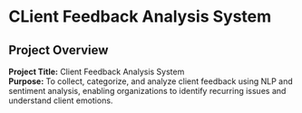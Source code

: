 # CLient Feedback Analysis System
## Project Overview
**Project Title:** Client Feedback Analysis System <br>
**Purpose:** To collect, categorize, and analyze client feedback using NLP and sentiment analysis, enabling organizations to identify recurring issues and understand client emotions.
